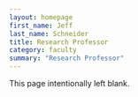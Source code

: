 ```yaml
---
layout: homepage
first_name: Jeff
last_name: Schneider
title: Research Professor
category: faculty
summary: "Research Professor"
---
```


This page intentionally left blank.